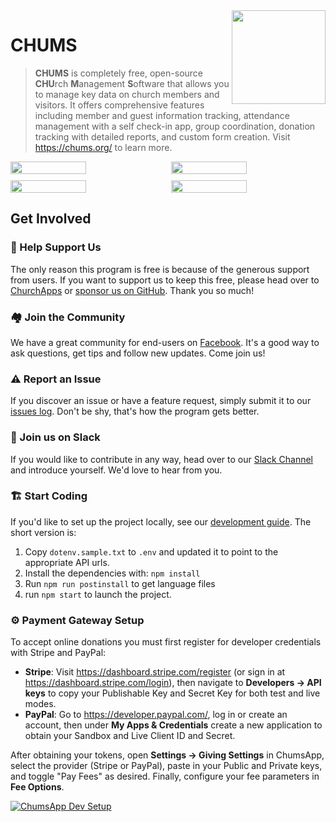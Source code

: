 <img align="right" width="150" src="https://raw.githubusercontent.com/ChurchApps/ChumsApp/main/public/images/logo.png">

# CHUMS

> **CHUMS** is completely free, open-source **CHU**rch **M**anagement **S**oftware that allows you to manage key data on church members and visitors. It offers comprehensive features including member and guest information tracking, attendance management with a self check-in app, group coordination, donation tracking with detailed reports, and custom form creation. Visit <a href="https://chums.org/">https://chums.org/</a> to learn more.

<div style="display: flex;gap: 10px;">
    <img style="width: 49%;" src="https://github.com/ChurchApps/ChumsApp/assets/1447203/ccb5dc7b-8c0d-4320-abac-a3128c42beff">
    <img style="width: 49%;" src="https://github.com/ChurchApps/ChumsApp/assets/1447203/ac8593f1-0ae7-45aa-972e-82eaaf0dd639">
</div>
<div style="display: flex;gap: 10px;margin-top: 10px;">
    <img style="width: 49%;" src="https://github.com/ChurchApps/ChumsApp/assets/1447203/20f41345-da7d-460a-a64f-224b612ad976">
    <img style="width: 49%;" src="https://github.com/ChurchApps/ChumsApp/assets/1447203/ab7c109b-e4e4-4ac5-8b10-fa8cd633ccfd">
</div>

## Get Involved

### 🤝 Help Support Us

The only reason this program is free is because of the generous support from users. If you want to support us to keep this free, please head over to [ChurchApps](https://churchapps/partner) or [sponsor us on GitHub](https://github.com/sponsors/ChurchApps/). Thank you so much!

### 🏘️ Join the Community

We have a great community for end-users on [Facebook](https://www.facebook.com/churchapps.org). It's a good way to ask questions, get tips and follow new updates. Come join us!

### ⚠️ Report an Issue

If you discover an issue or have a feature request, simply submit it to our [issues log](https://github.com/ChurchApps/ChurchAppsSupport/issues). Don't be shy, that's how the program gets better.

### 💬 Join us on Slack

If you would like to contribute in any way, head over to our [Slack Channel](https://join.slack.com/t/livechurchsolutions/shared_invite/zt-i88etpo5-ZZhYsQwQLVclW12DKtVflg) and introduce yourself. We'd love to hear from you.

### 🏗️ Start Coding

If you'd like to set up the project locally, see our [development guide](https://churchapps.org/dev). The short version is:

1. Copy `dotenv.sample.txt` to `.env` and updated it to point to the appropriate API urls.
2. Install the dependencies with: `npm install`
3. Run `npm run postinstall` to get language files
4. run `npm start` to launch the project.

### ⚙️ Payment Gateway Setup

To accept online donations you must first register for developer credentials with Stripe and PayPal:

- **Stripe**: Visit https://dashboard.stripe.com/register (or sign in at https://dashboard.stripe.com/login), then navigate to **Developers → API keys** to copy your Publishable Key and Secret Key for both test and live modes.
- **PayPal**: Go to https://developer.paypal.com/, log in or create an account, then under **My Apps & Credentials** create a new application to obtain your Sandbox and Live Client ID and Secret.

After obtaining your tokens, open **Settings → Giving Settings** in ChumsApp, select the provider (Stripe or PayPal), paste in your Public and Private keys, and toggle "Pay Fees" as desired. Finally, configure your fee parameters in **Fee Options**.

[![ChumsApp Dev Setup](https://img.youtube.com/vi/5zsEJEp6yMw/0.jpg)](https://www.youtube.com/watch?v=5zsEJEp6yMw)
